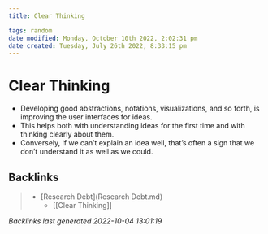 ```yaml
---
title: Clear Thinking

tags: random
date modified: Monday, October 10th 2022, 2:02:31 pm
date created: Tuesday, July 26th 2022, 8:33:15 pm
---
```


# Clear Thinking
- Developing good abstractions, notations, visualizations, and so forth, is improving the user interfaces for ideas.
- This helps both with understanding ideas for the first time and with thinking clearly about them.
- Conversely, if we can’t explain an idea well, that’s often a sign that we don’t understand it as well as we could.

## Backlinks
> - [Research Debt](Research Debt.md)
>   - [[Clear Thinking]]

_Backlinks last generated 2022-10-04 13:01:19_
